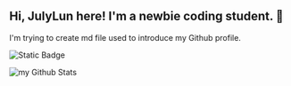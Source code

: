 ## Hi, JulyLun here! I'm a newbie coding student. 🌸
I'm trying to create md file used to introduce my Github profile.

![Static Badge](https://img.shields.io/badge/:badgeContent)

<img align="center" src="https://github-readme-stats.vercel.app/api?username=Julylun&include_all_commits=true&count_private=true&show_icons=true&line_height=20&title_color=F05A7E&icon_color=FFBE98&text_color=A1A1A1&bg_color=0,0B8494,125B9A" alt="my Github Stats"/>

<!--
**Julylun/JulyLun** is a ✨ _special_ ✨ repository because its `README.md` (this file) appears on your GitHub profile.

Here are some ideas to get you started:

- 🔭 I’m currently working on ...
- 🌱 I’m currently learning ...
- 👯 I’m looking to collaborate on ...
- 🤔 I’m looking for help with ...
- 💬 Ask me about ...
- 📫 How to reach me: ...
- 😄 Pronouns: ...
- ⚡ Fun fact: ...
-->
